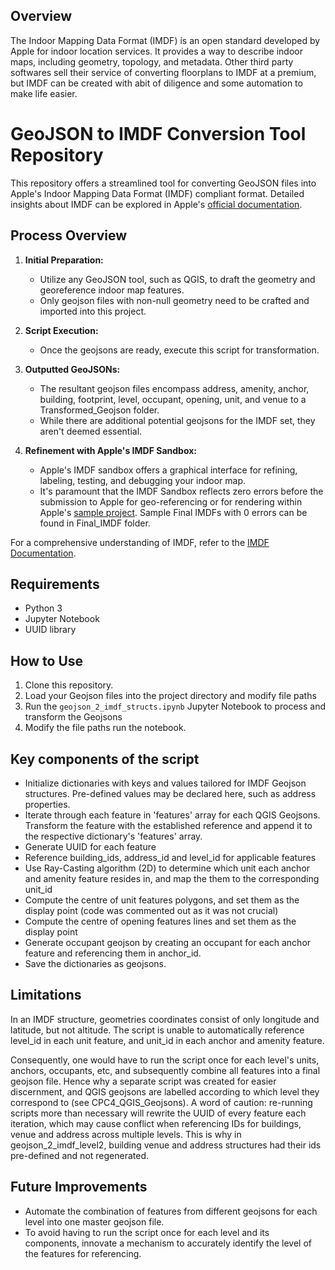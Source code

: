 ## Overview

The Indoor Mapping Data Format (IMDF) is an open standard developed by Apple for indoor location services. It provides a way to describe indoor maps, including geometry, topology, and metadata. Other third party softwares sell their service of converting floorplans to IMDF at a premium, but IMDF can be created with abit of diligence and some automation to make life easier.

# GeoJSON to IMDF Conversion Tool Repository

This repository offers a streamlined tool for converting GeoJSON files into Apple's Indoor Mapping Data Format (IMDF) compliant format. Detailed insights about IMDF can be explored in Apple's [official documentation](https://register.apple.com/resources/indoor/program/).

## Process Overview

1. **Initial Preparation:** 
    - Utilize any GeoJSON tool, such as QGIS, to draft the geometry and georeference indoor map features. 
    - Only geojson files with non-null geometry need to be crafted and imported into this project.
  
2. **Script Execution:** 
    - Once the geojsons are ready, execute this script for transformation.
  
3. **Outputted GeoJSONs:** 
    - The resultant geojson files encompass address, amenity, anchor, building, footprint, level, occupant, opening, unit, and venue to a Transformed_Geojson folder.
    - While there are additional potential geojsons for the IMDF set, they aren't deemed essential.
  
4. **Refinement with Apple's IMDF Sandbox:** 
    - Apple's IMDF sandbox offers a graphical interface for refining, labeling, testing, and debugging your indoor map. 
    - It's paramount that the IMDF Sandbox reflects zero errors before the submission to Apple for geo-referencing or for rendering within Apple's [sample project](https://developer.apple.com/documentation/mapkit/mapkit_for_appkit_and_uikit/displaying_an_indoor_map). Sample Final IMDFs with 0 errors can be found in Final_IMDF folder.

For a comprehensive understanding of IMDF, refer to the [IMDF Documentation](https://docs.ogc.org/cs/20-094/index.html).

## Requirements

- Python 3
- Jupyter Notebook
- UUID library
  
## How to Use

1. Clone this repository.
2. Load your Geojson files into the project directory and modify file paths
3. Run the `geojson_2_imdf_structs.ipynb` Jupyter Notebook to process and transform the Geojsons
4. Modify the file paths run the notebook.

## Key components of the script
- Initialize dictionaries with keys and values tailored for IMDF Geojson structures. Pre-defined values may be declared here, such as address properties.
- Iterate through each feature in 'features' array for each QGIS Geojsons. Transform the feature with the established reference and append it to the respective dictionary's 'features' array.
- Generate UUID for each feature
- Reference building_ids, address_id and level_id for applicable features
- Use Ray-Casting algorithm (2D) to determine which unit each anchor and amenity feature resides in, and map the them to the corresponding unit_id
- Compute the centre of unit features polygons, and set them as the display point (code was commented out as it was not crucial)
- Compute the centre of opening features lines and set them as the display point
- Generate occupant geojson by creating an occupant for each anchor feature and referencing them in anchor_id.
- Save the dictionaries as geojsons.

## Limitations

In an IMDF structure, geometries coordinates consist of only longitude and latitude, but not altitude. The script is unable to automatically reference level_id in each unit feature, and unit_id in each anchor and amenity feature.

Consequently, one would have to run the script once for each level's units, anchors, occupants, etc, and subsequently combine all features into a final geojson file. Hence why a separate script was created for easier discernment, and QGIS geojsons are labelled according to which level they correspond to (see CPC4_QGIS_Geojsons).  A word of caution: re-running scripts more than necessary will rewrite the UUID of every feature each iteration, which may cause conflict when referencing IDs for buildings, venue and address across multiple levels. This is why in geojson_2_imdf_level2, building venue and address structures had their ids pre-defined and not regenerated.

## Future Improvements
- Automate the combination of features from different geojsons for each level into one master geojson file. 
- To avoid having to run the script once for each level and its components, innovate a mechanism to accurately identify the level of the features for referencing.